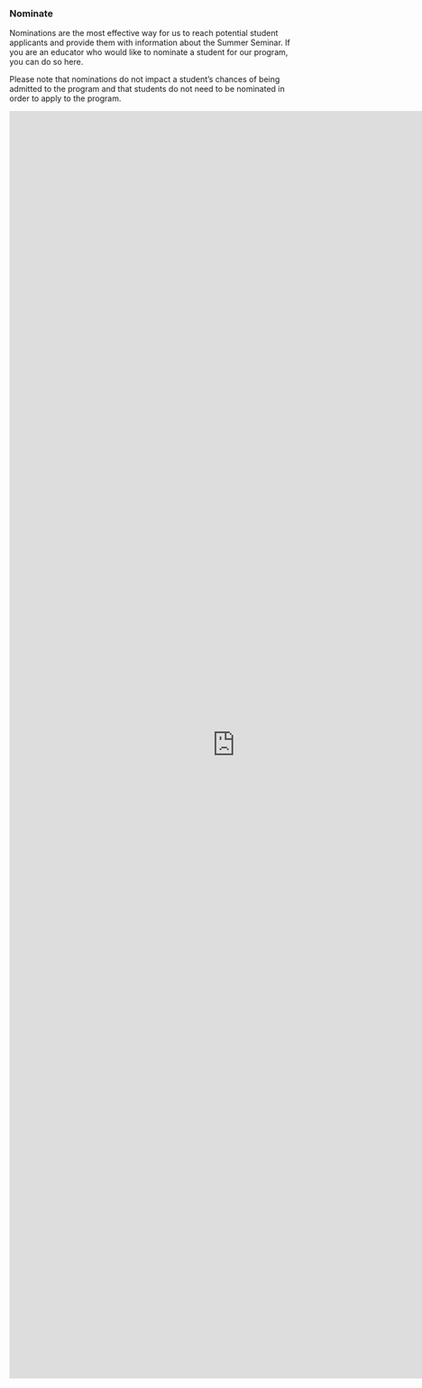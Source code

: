### Nominate

Nominations are the most effective way for us to reach potential student applicants and provide them with information about the Summer Seminar. If you are an educator who would like to nominate a student for our program, you can do so here.

Please note that nominations do not impact a student’s chances of being admitted to the program and that students do not need to be nominated in order to apply to the program.

<iframe src="https://docs.google.com/forms/d/e/1FAIpQLSfPttUR4gftUG6dM2c7RATwE4ieih1l9yReTffm0sUjENSmpA/viewform?embedded=true" width="800" height="2247" frameborder="0" marginheight="0" marginwidth="0">Loading...</iframe>

